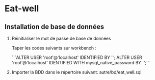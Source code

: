 # Eat-well

<h2>Installation de base de données</h2>
<ol>
<li>Réinitialiser le mot de passe de base de données</li>
  <p> 
    Taper les codes suivants sur workbench :
  </p>
  <p> 
    ```ALTER USER 'root'@'localhost' IDENTIFIED BY ''; 
    ALTER USER 'root'@'localhost' IDENTIFIED WITH mysql_native_password BY '';```
  </p>
<li>Importer la BDD dans le répertoire suivant: autre/bd/eat_well.sql</li> 
</ol>
